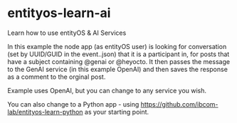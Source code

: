 # entityos-learn-ai

Learn how to use entityOS & AI Services

In this example the node app (as entityOS user) is looking for conversation (set by UUID/GUID in the event..json) that it is a participant in, for posts that have a subject containing @genai or @heyocto.  It then passes the message to the GenAI service (in this example OpenAI) and then saves the response as a comment to the orginal post.

Example uses OpenAI, but you can change to any service you wish.

You can also change to a Python app - using https://github.com/ibcom-lab/entityos-learn-python as your starting point.



